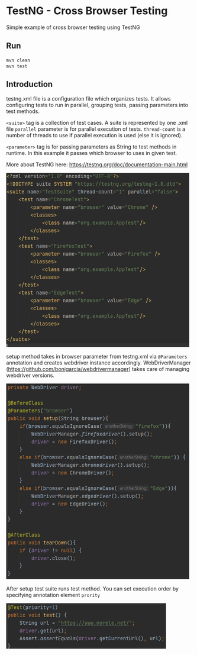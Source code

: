 # TestNG - Cross Browser Testing

Simple example of cross browser testing using TestNG

## Run

```
mvn clean
mvn test
```

## Introduction

testng.xml file is a configuration file which organizes tests.
It allows configuring tests to run in parallel, grouping tests, passing parameters into test methods.

`<suite>` tag is a collection of test cases. A suite is represented by one .xml file
`parallel` parameter is for parallel execution of tests.
`thread-count` is a number of threads to use if parallel execution is used (else it is ignored).

`<parameter>` tag is for passing parameters as String to test methods in runtime.
In this example it passes which browser to uses in given test.

More about TestNG here: https://testng.org/doc/documentation-main.html


![Alt text](screens/img.png?raw=true "Optional Title")

setup method takes in browser parameter from testng.xml via `@Parameters` 
annotation and creates webdriver instance accordingly.
WebDriverManager (https://github.com/bonigarcia/webdrivermanager) takes care of managing webdriver versions.

![Alt text](screens/img_1.png?raw=true "Optional Title")

After setup test suite runs test method. You can set execution order by specifying
annotation element `prority`

![Alt text](screens/img_2.png?raw=true "Optional Title")
